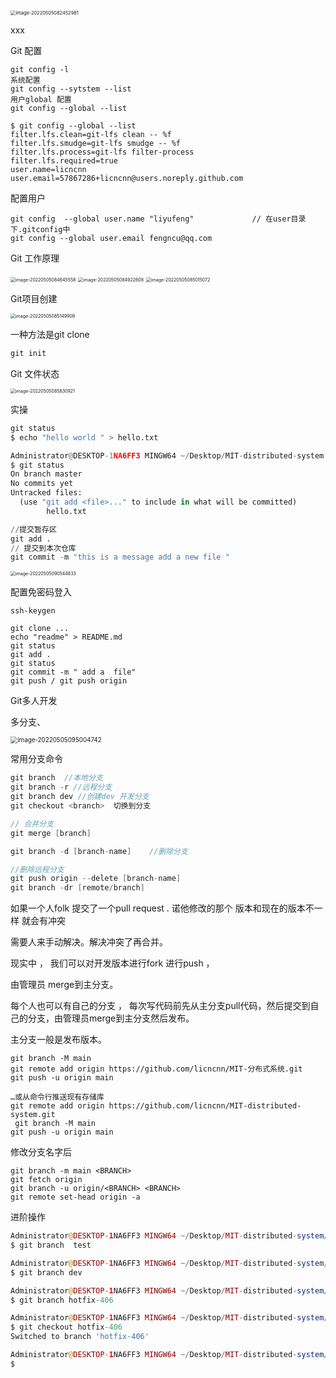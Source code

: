 <img src="C:\Users\Administrator\AppData\Roaming\Typora\typora-user-images\image-20220505082452981.png" alt="image-20220505082452981" style="zoom:53%;" />


xxx


Git 配置

```
git config -l 
系统配置
git config --sytstem --list 
用户global 配置
git config --global --list

```

```
$ git config --global --list
filter.lfs.clean=git-lfs clean -- %f
filter.lfs.smudge=git-lfs smudge -- %f
filter.lfs.process=git-lfs filter-process
filter.lfs.required=true
user.name=licncnn
user.email=57867286+licncnn@users.noreply.github.com
```

配置用户

```
git config  --global user.name "liyufeng"             // 在user目录下.gitconfig中
git config --global user.email fengncu@qq.com
```





Git 工作原理

<img src="C:\Users\Administrator\AppData\Roaming\Typora\typora-user-images\image-20220505084645558.png" alt="image-20220505084645558" style="zoom:50%;" />

<img src="C:\Users\Administrator\AppData\Roaming\Typora\typora-user-images\image-20220505084922608.png" alt="image-20220505084922608" style="zoom:50%;" />



<img src="C:\Users\Administrator\AppData\Roaming\Typora\typora-user-images\image-20220505085015072.png" alt="image-20220505085015072" style="zoom:50%;" />







Git项目创建

<img src="C:\Users\Administrator\AppData\Roaming\Typora\typora-user-images\image-20220505085149909.png" alt="image-20220505085149909" style="zoom:50%;" />

一种方法是git clone 

```c
git init   
```



Git 文件状态

<img src="C:\Users\Administrator\AppData\Roaming\Typora\typora-user-images\image-20220505085830921.png" alt="image-20220505085830921" style="zoom:50%;" />

实操 

````python
git status 
$ echo "hello world " > hello.txt

Administrator@DESKTOP-1NA6FF3 MINGW64 ~/Desktop/MIT-distributed-system (master)
$ git status
On branch master
No commits yet
Untracked files:
  (use "git add <file>..." to include in what will be committed)
        hello.txt

//提交暂存区
git add .
// 提交到本次仓库
git commit -m "this is a message add a new file "

````



<img src="C:\Users\Administrator\AppData\Roaming\Typora\typora-user-images\image-20220505090544833.png" alt="image-20220505090544833" style="zoom:50%;" />



配置免密码登入

```
ssh-keygen

git clone ...
echo "readme" > README.md
git status 
git add .
git status 
git commit -m " add a  file"
git push / git push origin

```





Git多人开发

多分支、

<img src="C:\Users\Administrator\AppData\Roaming\Typora\typora-user-images\image-20220505095004742.png" alt="image-20220505095004742" style="zoom:70%;" />

常用分支命令

```c#
git branch  //本地分支
git branch -r //远程分支
git branch dev //创建dev 开发分支
git checkout <branch>  切换到分支

// 合并分支
git merge [branch]

git branch -d [branch-name]    //删除分支 

//删除远程分支
git push origin --delete [branch-name]
git branch -dr [remote/branch]
```

如果一个人folk 提交了一个pull request . 诺他修改的那个 版本和现在的版本不一样 就会有冲突  

需要人来手动解决。解决冲突了再合并。

现实中 ， 我们可以对开发版本进行fork 进行push ，

由管理员 merge到主分支。

每个人也可以有自己的分支  ， 每次写代码前先从主分支pull代码，然后提交到自己的分支，由管理员merge到主分支然后发布。

主分支一般是发布版本。





```
git branch -M main 
git remote add origin https://github.com/licncnn/MIT-分布式系统.git
git push -u origin main
```



```
…或从命令行推送现有存储库
git remote add origin https://github.com/licncnn/MIT-distributed-system.git
 git branch -M main 
git push -u origin main
```



修改分支名字后

```
git branch -m main <BRANCH>
git fetch origin
git branch -u origin/<BRANCH> <BRANCH>
git remote set-head origin -a
```



进阶操作

```php
Administrator@DESKTOP-1NA6FF3 MINGW64 ~/Desktop/MIT-distributed-system/MIT-distributed-system (main)
$ git branch  test

Administrator@DESKTOP-1NA6FF3 MINGW64 ~/Desktop/MIT-distributed-system/MIT-distributed-system (main)
$ git branch dev

Administrator@DESKTOP-1NA6FF3 MINGW64 ~/Desktop/MIT-distributed-system/MIT-distributed-system (main)
$ git branch hotfix-406

Administrator@DESKTOP-1NA6FF3 MINGW64 ~/Desktop/MIT-distributed-system/MIT-distributed-system (main)
$ git checkout hotfix-406
Switched to branch 'hotfix-406'

Administrator@DESKTOP-1NA6FF3 MINGW64 ~/Desktop/MIT-distributed-system/MIT-distributed-system (hotfix-406)
$

```






